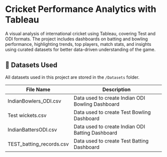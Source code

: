 # Cricket Performance Analytics with Tableau
A visual analysis of international cricket using Tableau, covering Test and ODI formats. The project includes dashboards on batting and bowling performance, highlighting trends, top players, match stats, and insights using curated datasets for better data-driven understanding of the game.

## 📂 Datasets Used

All datasets used in this project are stored in the `/Datasets` folder.

| File Name                     | Description                                       |
|-------------------------------|---------------------------------------------------|
| IndianBowlers_ODI.csv         | Data used to create Indian ODI Bowling Dashboard  |
| Test wickets.csv              | Data used to create Test Bowling Dashboard        |
| IndianBattersODI.csv          | Data used to create Indian ODI Batting Dashboard  |
| TEST_batting_records.csv      | Data used to create Test Batting Dashboard        |

